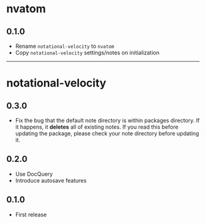 # nvatom

## 0.1.0
- Rename `notational-velocity` to `nvatom`
- Copy `notational-velocity` settings/notes on initialization

----
# notational-velocity

## 0.3.0
- Fix the bug that the default note directory is within packages directory. If it happens, it **deletes** all of existing notes. If you read this before updating the package, please check your note directory before updating it.

## 0.2.0
- Use DocQuery
- Introduce autosave features

## 0.1.0
- First release
